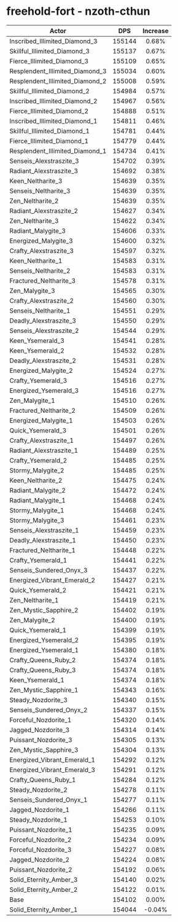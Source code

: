 # freehold-fort - nzoth-cthun
| Actor | DPS | Increase |
|---|:---:|:---:|
|Inscribed_Illimited_Diamond_3|155144|0.68%|
|Skillful_Illimited_Diamond_3|155137|0.67%|
|Fierce_Illimited_Diamond_3|155109|0.65%|
|Resplendent_Illimited_Diamond_3|155034|0.60%|
|Resplendent_Illimited_Diamond_2|155008|0.59%|
|Skillful_Illimited_Diamond_2|154984|0.57%|
|Inscribed_Illimited_Diamond_2|154967|0.56%|
|Fierce_Illimited_Diamond_2|154888|0.51%|
|Inscribed_Illimited_Diamond_1|154811|0.46%|
|Skillful_Illimited_Diamond_1|154781|0.44%|
|Fierce_Illimited_Diamond_1|154779|0.44%|
|Resplendent_Illimited_Diamond_1|154734|0.41%|
|Senseis_Alexstraszite_3|154702|0.39%|
|Radiant_Alexstraszite_3|154692|0.38%|
|Keen_Neltharite_3|154639|0.35%|
|Senseis_Neltharite_3|154639|0.35%|
|Zen_Neltharite_2|154639|0.35%|
|Radiant_Alexstraszite_2|154627|0.34%|
|Zen_Neltharite_3|154622|0.34%|
|Radiant_Malygite_3|154606|0.33%|
|Energized_Malygite_3|154600|0.32%|
|Crafty_Alexstraszite_3|154597|0.32%|
|Keen_Neltharite_1|154583|0.31%|
|Senseis_Neltharite_2|154583|0.31%|
|Fractured_Neltharite_3|154578|0.31%|
|Zen_Malygite_3|154565|0.30%|
|Crafty_Alexstraszite_2|154560|0.30%|
|Senseis_Neltharite_1|154551|0.29%|
|Deadly_Alexstraszite_3|154550|0.29%|
|Senseis_Alexstraszite_2|154544|0.29%|
|Keen_Ysemerald_3|154541|0.28%|
|Keen_Ysemerald_2|154532|0.28%|
|Deadly_Alexstraszite_2|154531|0.28%|
|Energized_Malygite_2|154524|0.27%|
|Crafty_Ysemerald_3|154516|0.27%|
|Energized_Ysemerald_3|154516|0.27%|
|Zen_Malygite_1|154510|0.26%|
|Fractured_Neltharite_2|154509|0.26%|
|Energized_Malygite_1|154503|0.26%|
|Quick_Ysemerald_3|154501|0.26%|
|Crafty_Alexstraszite_1|154497|0.26%|
|Radiant_Alexstraszite_1|154489|0.25%|
|Crafty_Ysemerald_2|154485|0.25%|
|Stormy_Malygite_2|154485|0.25%|
|Keen_Neltharite_2|154475|0.24%|
|Radiant_Malygite_2|154472|0.24%|
|Radiant_Malygite_1|154468|0.24%|
|Stormy_Malygite_1|154468|0.24%|
|Stormy_Malygite_3|154461|0.23%|
|Senseis_Alexstraszite_1|154459|0.23%|
|Deadly_Alexstraszite_1|154450|0.23%|
|Fractured_Neltharite_1|154448|0.22%|
|Crafty_Ysemerald_1|154441|0.22%|
|Senseis_Sundered_Onyx_3|154437|0.22%|
|Energized_Vibrant_Emerald_2|154427|0.21%|
|Quick_Ysemerald_2|154421|0.21%|
|Zen_Neltharite_1|154419|0.21%|
|Zen_Mystic_Sapphire_2|154402|0.19%|
|Zen_Malygite_2|154400|0.19%|
|Quick_Ysemerald_1|154399|0.19%|
|Energized_Ysemerald_2|154395|0.19%|
|Energized_Ysemerald_1|154380|0.18%|
|Crafty_Queens_Ruby_2|154374|0.18%|
|Crafty_Queens_Ruby_3|154374|0.18%|
|Keen_Ysemerald_1|154374|0.18%|
|Zen_Mystic_Sapphire_1|154343|0.16%|
|Steady_Nozdorite_3|154340|0.15%|
|Senseis_Sundered_Onyx_2|154337|0.15%|
|Forceful_Nozdorite_1|154320|0.14%|
|Jagged_Nozdorite_3|154314|0.14%|
|Puissant_Nozdorite_3|154305|0.13%|
|Zen_Mystic_Sapphire_3|154304|0.13%|
|Energized_Vibrant_Emerald_1|154292|0.12%|
|Energized_Vibrant_Emerald_3|154291|0.12%|
|Crafty_Queens_Ruby_1|154284|0.12%|
|Steady_Nozdorite_2|154278|0.11%|
|Senseis_Sundered_Onyx_1|154277|0.11%|
|Jagged_Nozdorite_1|154266|0.11%|
|Steady_Nozdorite_1|154253|0.10%|
|Puissant_Nozdorite_1|154235|0.09%|
|Forceful_Nozdorite_2|154234|0.09%|
|Forceful_Nozdorite_3|154227|0.08%|
|Jagged_Nozdorite_2|154224|0.08%|
|Puissant_Nozdorite_2|154192|0.06%|
|Solid_Eternity_Amber_3|154140|0.02%|
|Solid_Eternity_Amber_2|154122|0.01%|
|Base|154102|0.00%|
|Solid_Eternity_Amber_1|154044|-0.04%|
